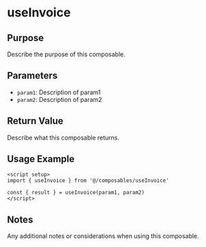 # useInvoice

## Purpose
Describe the purpose of this composable.

## Parameters
- `param1`: Description of param1
- `param2`: Description of param2

## Return Value
Describe what this composable returns.

## Usage Example
```vue
<script setup>
import { useInvoice } from '@/composables/useInvoice'

const { result } = useInvoice(param1, param2)
</script>
```

## Notes
Any additional notes or considerations when using this composable.
